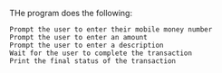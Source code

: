 THe program does the following:

    Prompt the user to enter their mobile money number
    Prompt the user to enter an amount
    Prompt the user to enter a description
    Wait for the user to complete the transaction
    Print the final status of the transaction
